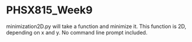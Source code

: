 # PHSX815_Week9

minimization2D.py will take a function and minimize it. This function is 2D, depending on x and y. No command line prompt included.
